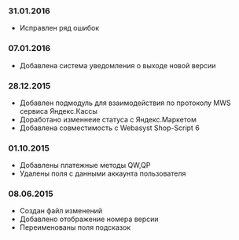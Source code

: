 ### 31.01.2016
* Исправлен ряд ошибок

### 07.01.2016
* Добавлена система уведомления о выходе новой версии

### 28.12.2015
* Добавлен подмодуль для взаимодействия по протоколу MWS сервиса Яндекс.Кассы
* Доработано изменнеие статуса с Яндекс.Маркетом
* Добавлена совместимость с Webasyst Shop-Script 6

### 01.10.2015
* Добавлены платежные методы QW,QP
* Удалены поля с данными аккаунта пользователя

### 08.06.2015
* Создан файл изменений
* Добавлено отображение номера версии
* Переименованы поля подсказок